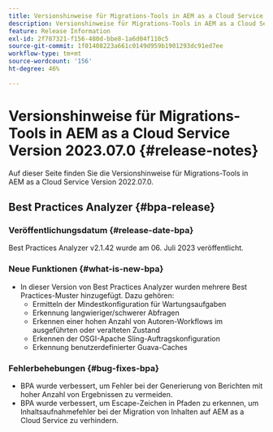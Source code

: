 ```yaml
---
title: Versionshinweise für Migrations-Tools in AEM as a Cloud Service Version 2023.07.0
description: Versionshinweise für Migrations-Tools in AEM as a Cloud Service Version 2022.07.0
feature: Release Information
exl-id: 2f787321-f156-480d-bbe8-1a6d04f110c5
source-git-commit: 1f01408223a661c0149d959b1901293dc91ed7ee
workflow-type: tm+mt
source-wordcount: '156'
ht-degree: 46%

---
```


# Versionshinweise für Migrations-Tools in AEM as a Cloud Service Version 2023.07.0 {#release-notes}

Auf dieser Seite finden Sie die Versionshinweise für Migrations-Tools in AEM as a Cloud Service Version 2022.07.0.

## Best Practices Analyzer {#bpa-release}

### Veröffentlichungsdatum {#release-date-bpa}

Best Practices Analyzer v2.1.42 wurde am 06. Juli 2023 veröffentlicht.

### Neue Funktionen {#what-is-new-bpa}

* In dieser Version von Best Practices Analyzer wurden mehrere Best Practices-Muster hinzugefügt. Dazu gehören:
   * Ermitteln der Mindestkonfiguration für Wartungsaufgaben
   * Erkennung langwieriger/schwerer Abfragen
   * Erkennen einer hohen Anzahl von Autoren-Workflows im ausgeführten oder veralteten Zustand
   * Erkennen der OSGI-Apache Sling-Auftragskonfiguration
   * Erkennung benutzerdefinierter Guava-Caches

### Fehlerbehebungen {#bug-fixes-bpa}

* BPA wurde verbessert, um Fehler bei der Generierung von Berichten mit hoher Anzahl von Ergebnissen zu vermeiden.
* BPA wurde verbessert, um Escape-Zeichen in Pfaden zu erkennen, um Inhaltsaufnahmefehler bei der Migration von Inhalten auf AEM as a Cloud Service zu verhindern.
